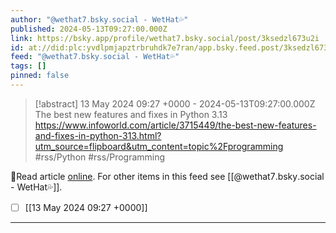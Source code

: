 ```yaml
---
author: "@wethat7․bsky․social - WetHat💦"
published: 2024-05-13T09:27:00.000Z
link: https://bsky.app/profile/wethat7.bsky.social/post/3ksedzl673u2i
id: at://did:plc:yvdlpmjapztrbruhdk7e7ran/app.bsky.feed.post/3ksedzl673u2i
feed: "@wethat7․bsky․social - WetHat💦"
tags: []
pinned: false
---
```

> [!abstract] 13 May 2024 09:27 +0000 - 2024-05-13T09:27:00.000Z
> The best new features and fixes in Python 3.13 https://www.infoworld.com/article/3715449/the-best-new-features-and-fixes-in-python-313.html?utm_source=flipboard&utm_content=topic%2Fprogramming #rss/Python #rss/Programming

🔗Read article [online](https://bsky.app/profile/wethat7.bsky.social/post/3ksedzl673u2i). For other items in this feed see [[@wethat7․bsky․social - WetHat💦]].

- [ ] [[13 May 2024 09꞉27 +0000]]
- - -

